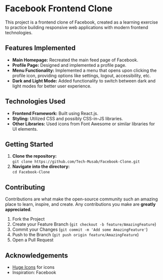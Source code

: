 <h1>Facebook Frontend Clone</h1>

  <p>This project is a frontend clone of Facebook, created as a learning exercise to practice building responsive web applications with modern frontend technologies.</p>

  <h2>Features Implemented</h2>
  <ul>
    <li><strong>Main Homepage:</strong> Recreated the main feed page of Facebook.</li>
    <li><strong>Profile Page:</strong> Designed and implemented a profile page.</li>
    <li><strong>Menu Functionality:</strong> Implemented a menu that opens upon clicking the profile icon, providing options like settings, logout, accessibility, etc.</li>
    <li><strong>Dark and Light Mode:</strong> Added functionality to switch between dark and light modes for better user experience.</li>
  </ul>

  <h2>Technologies Used</h2>
  <ul>
    <li><strong>Frontend Framework:</strong> Built using React.js.</li>
    <li><strong>Styling:</strong> Utilized CSS and possibly CSS-in-JS libraries.</li>
    <li><strong>Other Libraries:</strong> Used icons from Font Awesome or similar libraries for UI elements.</li>
  </ul>
  <h2>Getting Started</h2>
  <ol>
    <li><strong>Clone the repository:</strong><br>
      <code>git clone https://github.com/Tech-Musab/Facebook-Clone.git</code></li>
    <li><strong>Navigate into the directory:</strong><br>
      <code>cd Facebook-Clone</code></li>
  </ol>
  <h2>Contributing</h2>
  <p>Contributions are what make the open-source community such an amazing place to learn, inspire, and create. Any contributions you make are <strong>greatly appreciated</strong>.</p>
  <ol>
    <li>Fork the Project</li>
    <li>Create your Feature Branch (<code>git checkout -b feature/AmazingFeature</code>)</li>
    <li>Commit your Changes (<code>git commit -m 'Add some AmazingFeature'</code>)</li>
    <li>Push to the Branch (<code>git push origin feature/AmazingFeature</code>)</li>
    <li>Open a Pull Request</li>
  </ol>
  <h2>Acknowledgements</h2>
  <ul>
    <li><a href="https://hugeicons.com/">Huge Icons</a> for icons</li>
    <li>Inspiration: Facebook</li>
  </ul>
